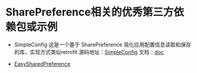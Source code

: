 # SharePreference相关的优秀第三方依赖包或示例

* SimpleConfig   这是一个基于 SharePreference 简化应用配置信息读取和保存的库，实现方式类似retrofit
源码地址：[SimpleConfig](https://github.com/BCsl/SimpleConfig) 文档：[doc](https://github.com/BCsl/SimpleConfig/blob/master/README_CN.md)

* [EasySharedPreference](https://github.com/kingfisherphuoc/EasySharedPreference)